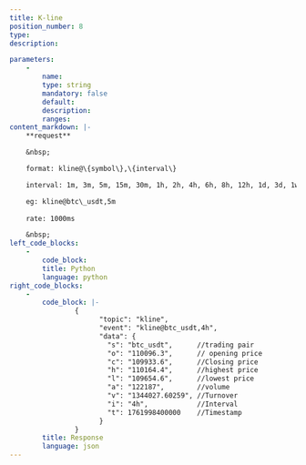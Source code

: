 ```yaml
---
title: K-line
position_number: 8
type:
description: 

parameters:
    -
        name:
        type: string
        mandatory: false
        default:
        description:
        ranges:
content_markdown: |-
    **request**

    &nbsp;

    format: kline@\{symbol\},\{interval\}

    interval: 1m, 3m, 5m, 15m, 30m, 1h, 2h, 4h, 6h, 8h, 12h, 1d, 3d, 1w, 1M

    eg: kline@btc\_usdt,5m
    
    rate: 1000ms

    &nbsp;
left_code_blocks:
    -
        code_block:
        title: Python
        language: python
right_code_blocks:
    -
        code_block: |-
                {
                      "topic": "kline",
                      "event": "kline@btc_usdt,4h",
                      "data": {
                        "s": "btc_usdt",      //trading pair
                        "o": "110096.3",      // opening price
                        "c": "109933.6",      //Closing price
                        "h": "110164.4",      //highest price
                        "l": "109654.6",      //lowest price
                        "a": "122187",        //volume
                        "v": "1344027.60259", //Turnover
                        "i": "4h",            //Interval
                        "t": 1761998400000    //Timestamp
                      }     
                }
        title: Response
        language: json
---
```

